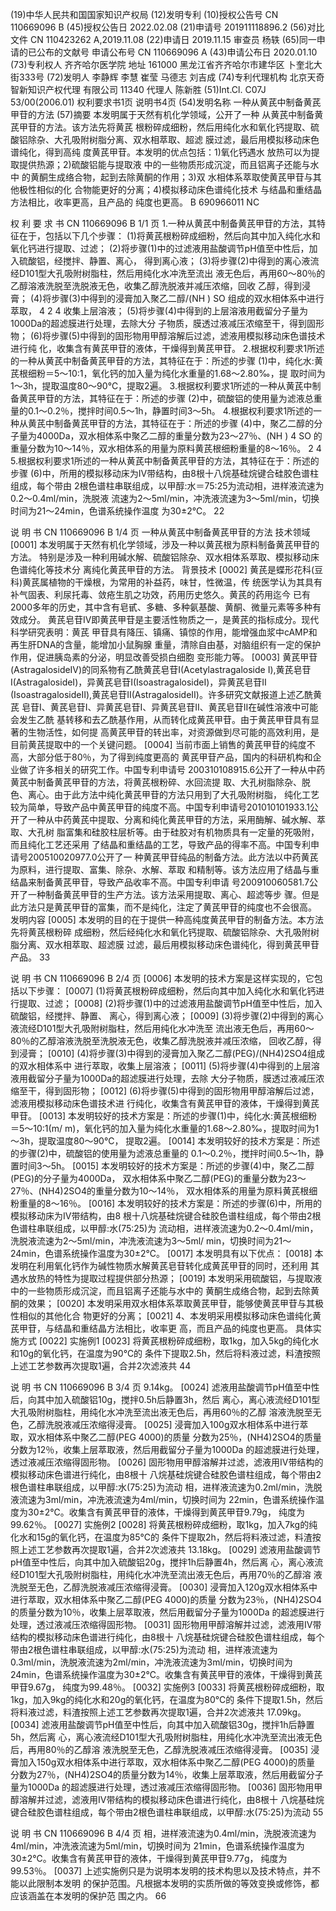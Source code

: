 (19)中华人民共和国国家知识产权局
(12)发明专利
(10)授权公告号 CN 110669096 B
(45)授权公告日 2022.02.08
(21)申请号 201911118896.2 (56)对比文件
CN 110423262 A,2019.11.08
(22)申请日 2019.11.15
审查员 杨轶
(65)同一申请的已公布的文献号
申请公布号 CN 110669096 A
(43)申请公布日 2020.01.10
(73)专利权人 齐齐哈尔医学院
地址 161000 黑龙江省齐齐哈尔市建华区
卜奎北大街333号
(72)发明人 李静辉 李慧 崔莹 马德志
刘吉成
(74)专利代理机构 北京天奇智新知识产权代理
有限公司 11340
代理人 陈新胜
(51)Int.Cl.
C07J 53/00(2006.01)
权利要求书1页 说明书4页
(54)发明名称
一种从黄芪中制备黄芪甲苷的方法
(57)摘要
本发明属于天然有机化学领域，公开了一种
从黄芪中制备黄芪甲苷的方法。该方法先将黄芪
根粉碎成细粉，然后用纯化水和氧化钙提取、硫
酸铝除杂、大孔吸附树脂分离、双水相萃取、超滤
膜过滤，最后用模拟移动床色谱纯化，得到高纯
度黄芪甲苷。本发明的优点包括：1)氧化钙遇水
放热可以为提取提供热源；2)硫酸铝能与提取液
中的一些物质形成沉淀，而且铝离子还能与水中
的黄酮生成络合物，起到去除黄酮的作用；3)双
水相体系萃取使黄芪甲苷与其他极性相似的化
合物能更好的分离；4)模拟移动床色谱纯化技术
与结晶和重结晶方法相比，收率更高，且产品的
纯度也更高。
B
690966011
NC

权 利 要 求 书
CN 110669096 B 1/1 页
1.一种从黄芪中制备黄芪甲苷的方法，其特征在于，包括以下几个步骤：
(1)将黄芪根粉碎成细粉，然后向其中加入纯化水和氧化钙进行提取、过滤；
(2)将步骤(1)中的过滤液用盐酸调节pH值至中性后，加入硫酸铝，经搅拌、静置、离心，
得到离心液；
(3)将步骤(2)中得到的离心液流经D101型大孔吸附树脂柱，然后用纯化水冲洗至流出
液无色后，再用60～80％的乙醇溶液洗脱至洗脱液无色，收集乙醇洗脱液并减压浓缩，回收
乙醇，得到浸膏；
(4)将步骤(3)中得到的浸膏加入聚乙二醇/(NH ) SO 组成的双水相体系中进行萃取，
4 2 4
收集上层溶液；
(5)将步骤(4)中得到的上层溶液用截留分子量为1000Da的超滤膜进行处理，去除大分
子物质，膜透过液减压浓缩至干，得到固形物；
(6)将步骤(5)中得到的固形物用甲醇溶解后过滤，滤液用模拟移动床色谱技术进行纯
化，收集含有黄芪甲苷的液体，干燥得到黄芪甲苷。
2.根据权利要求1所述的一种从黄芪中制备黄芪甲苷的方法，其特征在于：所述的步骤
(1)中，纯化水:黄芪根细粉＝5～10:1，氧化钙的加入量为纯化水重量的1.68～2.80‰，提
取时间为1～3h，提取温度80～90℃，提取2遍。
3.根据权利要求1所述的一种从黄芪中制备黄芪甲苷的方法，其特征在于：所述的步骤
(2)中，硫酸铝的使用量为滤液总重量的0.1～0.2％，搅拌时间0.5～1h，静置时间3～5h。
4.根据权利要求1所述的一种从黄芪中制备黄芪甲苷的方法，其特征在于：所述的步骤
(4)中，聚乙二醇的分子量为4000Da，双水相体系中聚乙二醇的重量分数为23～27％、(NH )
4
SO 的重量分数为10～14％，双水相体系的用量为原料黄芪根细粉重量的8～16％。
2 4
5.根据权利要求1所述的一种从黄芪中制备黄芪甲苷的方法，其特征在于：所述的步骤
(6)中，所用的模拟移动床为Ⅳ带结构，由8根十八烷基硅烷键合硅胶色谱柱组成，每个带由
2根色谱柱串联组成，以甲醇:水＝75:25为流动相，进样液流速为0.2～0.4ml/min，洗脱液
流速为2～5ml/min，冲洗液流速为3～5ml/min，切换时间为21～24min，色谱系统操作温度
为30±2℃。
22

说 明 书
CN 110669096 B 1/4 页
一种从黄芪中制备黄芪甲苷的方法
技术领域
[0001] 本发明属于天然有机化学领域，涉及一种以黄芪根为原料制备黄芪甲苷的方法。
特别是涉及一种利用碱水解、硫酸铝除杂、双水相体系萃取、模拟移动床色谱纯化等技术分
离纯化黄芪甲苷的方法。
背景技术
[0002] 黄芪是蝶形花科(豆科)黄芪属植物的干燥根，为常用的补益药，味甘，性微温，传
统医学认为其具有补气固表、利尿托毒、敛疮生肌之功效，药用历史悠久。黄芪的药用迄今
已有2000多年的历史，其中含有皂甙、多糖、多种氨基酸、黄酮、微量元素等多种有效成分。
黄芪皂苷IV即黄芪甲苷是主要活性物质之一，是黄芪的指标成分。现代科学研究表明：黄芪
甲苷具有降压、镇痛、镇惊的作用，能增强血浆中cAMP和再生肝DNA的含量，能增加小鼠胸腺
重量，清除自由基，对脑组织有一定的保护作用，促进胰岛素的分泌，明显改善受损白细胞
变形能力等。
[0003] 黄芪甲苷(AstragalosideⅣ)的同系物有乙酰黄芪皂苷Ⅰ(Acetylastragaloside
Ⅰ),黄芪皂苷Ⅰ(AstragalosideⅠ)，异黄芪皂苷Ⅰ(IsoastragalosideⅠ)，异黄芪皂苷Ⅱ
(IsoastragalosideⅡ),黄芪皂苷Ⅱ(AstragalosideⅡ)。许多研究文献报道上述乙酰黄芪
皂苷Ⅰ、黄芪皂苷Ⅰ、异黄芪皂苷Ⅰ、异黄芪皂苷Ⅱ、黄芪皂苷Ⅱ在碱性溶液中可能会发生乙酰
基转移和去乙酰基作用，从而转化成黄芪甲苷。由于黄芪甲苷具有显著的生物活性，如何提
高黄芪甲苷的转出率，对资源做到尽可能的高效利用，是目前黄芪提取中的一个关键问题。
[0004] 当前市面上销售的黄芪甲苷的纯度不高，大部分低于80％，为了得到纯度更高的
黄芪甲苷产品，国内的科研机构和企业做了许多相关的研究工作。中国专利申请号
200310108915.6公开了一种从中药黄芪中制备黄芪甲苷的方法，将黄芪根粉碎、水回流提
取、大孔树脂除杂、脱色、离心。由于此方法中纯化黄芪甲苷的方法只用到了大孔吸附树脂，
纯化工艺较为简单，导致产品中黄芪甲苷的纯度不高。中国专利申请号201010101933.1公
开了一种从中药黄芪中提取、分离和纯化黄芪甲苷的方法，采用酶解、碱水解、萃取、大孔树
脂富集和硅胶柱层析等。由于硅胶对有机物质具有一定量的死吸附，而且纯化工艺还采用
了结晶和重结晶的工艺，导致产品的得率不高。中国专利申请号200510020977.0公开了一
种黄芪甲苷纯品的制备方法。此方法以中药黄芪为原料，进行提取、富集、除杂、水解、萃取
和精制等。该方法应用了结晶与重结晶来制备黄芪甲苷，导致产品收率不高。中国专利申请
号200910060581.7公开了一种制备黄芪甲苷的生产方法。该方法采用提取、离心、超滤等步
骤。但是此方法只是黄芪甲苷的富集，而不是纯化，注定了黄芪甲苷的纯度也不会很高。
发明内容
[0005] 本发明的目的在于提供一种高纯度黄芪甲苷的制备方法。本方法先将黄芪根粉碎
成细粉，然后经纯化水和氧化钙提取、硫酸铝除杂、大孔吸附树脂分离、双水相萃取、超滤膜
过滤，最后用模拟移动床色谱纯化，得到黄芪甲苷产品。
33

说 明 书
CN 110669096 B 2/4 页
[0006] 本发明的技术方案是这样实现的，它包括以下步骤：
[0007] (1)将黄芪根粉碎成细粉，然后向其中加入纯化水和氧化钙进行提取、过滤；
[0008] (2)将步骤(1)中的过滤液用盐酸调节pH值至中性后，加入硫酸铝，经搅拌、静置、
离心，得到离心液；
[0009] (3)将步骤(2)中得到的离心液流经D101型大孔吸附树脂柱，然后用纯化水冲洗至
流出液无色后，再用60～80％的乙醇溶液洗脱至洗脱液无色，收集乙醇洗脱液并减压浓缩，
回收乙醇，得到浸膏；
[0010] (4)将步骤(3)中得到的浸膏加入聚乙二醇(PEG)/(NH4)2SO4组成的双水相体系中
进行萃取，收集上层溶液；
[0011] (5)将步骤(4)中得到的上层溶液用截留分子量为1000Da的超滤膜进行处理，去除
大分子物质，膜透过液减压浓缩至干，得到固形物；
[0012] (6)将步骤(5)中得到的固形物用甲醇溶解后过滤，滤液用模拟移动床色谱技术进
行纯化，收集含有黄芪甲苷的液体，干燥得到黄芪甲苷。
[0013] 本发明较好的技术方案是：所述的步骤(1)中，纯化水:黄芪根细粉＝5～10:1(m/
m)，氧化钙的加入量为纯化水重量的1.68～2.80‰，提取时间为1～3h，提取温度80～90℃，
提取2遍。
[0014] 本发明较好的技术方案是：所述的步骤(2)中，硫酸铝的使用量为滤液总重量的
0.1～0.2％，搅拌时间0.5～1h，静置时间3～5h。
[0015] 本发明较好的技术方案是：所述的步骤(4)中，聚乙二醇(PEG)的分子量为4000Da，
双水相体系中聚乙二醇(PEG)的重量分数为23～27％、(NH4)2SO4的重量分数为10～14％，
双水相体系的用量为原料黄芪根细粉重量的8～16％。
[0016] 本发明较好的技术方案是：所述的步骤(6)中，所用的模拟移动床为Ⅳ带结构，由8
根十八烷基硅烷键合硅胶色谱柱组成，每个带由2根色谱柱串联组成，以甲醇:水(75:25)为
流动相，进样液流速为0.2～0.4ml/min，洗脱液流速为2～5ml/min，冲洗液流速为3～5ml/
min，切换时间为21～24min，色谱系统操作温度为30±2℃。
[0017] 本发明具有以下优点：
[0018] 本发明在利用氧化钙作为碱性物质水解黄芪皂苷转化成黄芪甲苷的同时，还利用
其遇水放热的特性为提取过程提供部分热源；
[0019] 本发明采用硫酸铝，与提取液中的一些物质形成沉淀，而且铝离子还能与水中的
黄酮生成络合物，起到去除黄酮的效果；
[0020] 本发明采用双水相体系萃取黄芪甲苷，能够使黄芪甲苷与其极性相似的其他化合
物更好的分离；
[0021] 4、本发明采用模拟移动床色谱纯化黄芪甲苷，与结晶和重结晶方法相比，收率更
高，而且产品的纯度也更高。
具体实施方式
[0022] 实施例1
[0023] 将黄芪根粉碎成细粉，取1kg，加入5kg的纯化水和10g的氧化钙，在温度为90℃的
条件下提取2.5h，然后将料液过滤，料渣按照上述工艺参数再次提取1遍，合并2次滤液共
44

说 明 书
CN 110669096 B 3/4 页
9.14kg。
[0024] 滤液用盐酸调节pH值至中性后，向其中加入硫酸铝10g，搅拌0.5h后静置3h，然后
离心，离心液流经D101型大孔吸附树脂柱，用纯化水冲洗至流出液无色后，再用60％的乙醇
溶液洗脱至无色，乙醇洗脱液减压浓缩得浸膏。
[0025] 浸膏加入100g双水相体系中进行萃取，双水相体系中聚乙二醇(PEG 4000)的质量
分数为25％，(NH4)2SO4的质量分数为12％，收集上层萃取液，然后用截留分子量为1000Da
的超滤膜进行处理，透过液减压浓缩得固形物。
[0026] 固形物用甲醇溶解并过滤，滤液用Ⅳ带结构的模拟移动床色谱进行纯化，由8根十
八烷基硅烷键合硅胶色谱柱组成，每个带由2根色谱柱串联组成，以甲醇:水(75:25)为流动
相，进样液流速为0.2ml/min，洗脱液流速为3ml/min，冲洗液流速为4ml/min，切换时间为
22min，色谱系统操作温度为30±2℃。收集含有黄芪甲苷的液体，干燥得到黄芪甲苷9.79g，
纯度为99.62％。
[0027] 实施例2
[0028] 将黄芪根粉碎成细粉，取1kg，加入7kg的纯化水和15g的氧化钙，在温度为85℃的
条件下提取2h，然后将料液过滤，料渣按照上述工艺参数再次提取1遍，合并2次滤液共
13.18kg。
[0029] 滤液用盐酸调节pH值至中性后，向其中加入硫酸铝20g，搅拌1h后静置4h，然后离
心，离心液流经D101型大孔吸附树脂柱，用纯化水冲洗至流出液无色后，再用70％的乙醇溶
液洗脱至无色，乙醇洗脱液减压浓缩得浸膏。
[0030] 浸膏加入120g双水相体系中进行萃取，双水相体系中聚乙二醇(PEG 4000)的质量
分数为23％，(NH4)2SO4的质量分数为10％，收集上层萃取液，然后用截留分子量为1000Da
的超滤膜进行处理，透过液减压浓缩得固形物。
[0031] 固形物用甲醇溶解并过滤，滤液用Ⅳ带结构的模拟移动床色谱进行纯化，由8根十
八烷基硅烷键合硅胶色谱柱组成，每个带由2根色谱柱串联组成，以甲醇:水(75:25)为流动
相，进样液流速为0.3ml/min，洗脱液流速为2ml/min，冲洗液流速为3ml/min，切换时间为
24min，色谱系统操作温度为30±2℃。收集含有黄芪甲苷的液体，干燥得到黄芪甲苷9.67g，
纯度为99.48％。
[0032] 实施例3
[0033] 将黄芪根粉碎成细粉，取1kg，加入9kg的纯化水和20g的氧化钙，在温度为80℃的
条件下提取1.5h，然后将料液过滤，料渣按照上述工艺参数再次提取1遍，合并2次滤液共
17.09kg。
[0034] 滤液用盐酸调节pH值至中性后，向其中加入硫酸铝30g，搅拌1h后静置5h，然后离
心，离心液流经D101型大孔吸附树脂柱，用纯化水冲洗至流出液无色后，再用80％的乙醇溶
液洗脱至无色，乙醇洗脱液减压浓缩得浸膏。
[0035] 浸膏加入150g双水相体系中进行萃取，双水相体系中聚乙二醇(PEG 4000)的质量
分数为27％，(NH4)2SO4的质量分数为14％，收集上层萃取液，然后用截留分子量为1000Da
的超滤膜进行处理，透过液减压浓缩得固形物。
[0036] 固形物用甲醇溶解并过滤，滤液用Ⅳ带结构的模拟移动床色谱进行纯化，由8根十
八烷基硅烷键合硅胶色谱柱组成，每个带由2根色谱柱串联组成，以甲醇:水(75:25)为流动
55

说 明 书
CN 110669096 B 4/4 页
相，进样液流速为0.4ml/min，洗脱液流速为4ml/min，冲洗液流速为5ml/min，切换时间为
21min，色谱系统操作温度为30±2℃。收集含有黄芪甲苷的液体，干燥得到黄芪甲苷9.77g，
纯度为99.53％。
[0037] 上述实施例只是为说明本发明的技术构思以及技术特点，并不能以此限制本发明
的保护范围。凡根据本发明的实质所做的等效变换或修饰，都应该涵盖在本发明的保护范
围之内。
66

